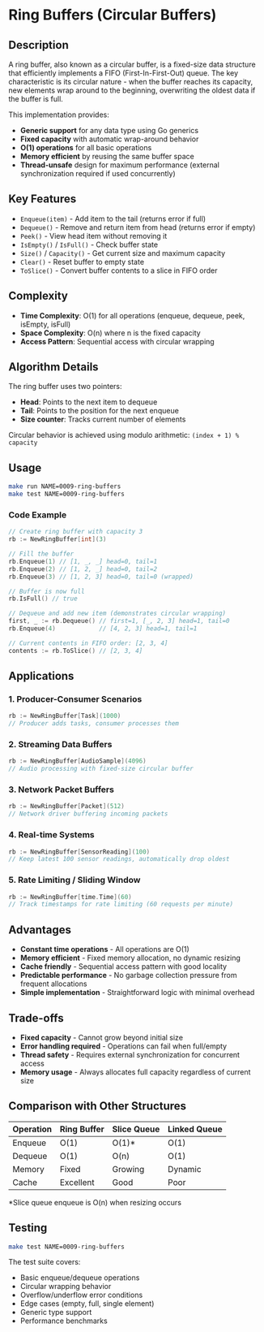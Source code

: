 # Ring Buffers (Circular Buffers)

## Description

A ring buffer, also known as a circular buffer, is a fixed-size data structure that efficiently implements a FIFO (First-In-First-Out) queue. The key characteristic is its circular nature - when the buffer reaches its capacity, new elements wrap around to the beginning, overwriting the oldest data if the buffer is full.

This implementation provides:

- **Generic support** for any data type using Go generics
- **Fixed capacity** with automatic wrap-around behavior
- **O(1) operations** for all basic operations
- **Memory efficient** by reusing the same buffer space
- **Thread-unsafe** design for maximum performance (external synchronization required if used concurrently)

## Key Features

- `Enqueue(item)` - Add item to the tail (returns error if full)
- `Dequeue()` - Remove and return item from head (returns error if empty)
- `Peek()` - View head item without removing it
- `IsEmpty()` / `IsFull()` - Check buffer state
- `Size()` / `Capacity()` - Get current size and maximum capacity
- `Clear()` - Reset buffer to empty state
- `ToSlice()` - Convert buffer contents to a slice in FIFO order

## Complexity

- **Time Complexity**: O(1) for all operations (enqueue, dequeue, peek, isEmpty, isFull)
- **Space Complexity**: O(n) where n is the fixed capacity
- **Access Pattern**: Sequential access with circular wrapping

## Algorithm Details

The ring buffer uses two pointers:

- **Head**: Points to the next item to dequeue
- **Tail**: Points to the position for the next enqueue
- **Size counter**: Tracks current number of elements

Circular behavior is achieved using modulo arithmetic: `(index + 1) % capacity`

## Usage

```bash
make run NAME=0009-ring-buffers
make test NAME=0009-ring-buffers
```

### Code Example

```go
// Create ring buffer with capacity 3
rb := NewRingBuffer[int](3)

// Fill the buffer
rb.Enqueue(1) // [1, _, _] head=0, tail=1
rb.Enqueue(2) // [1, 2, _] head=0, tail=2
rb.Enqueue(3) // [1, 2, 3] head=0, tail=0 (wrapped)

// Buffer is now full
rb.IsFull() // true

// Dequeue and add new item (demonstrates circular wrapping)
first, _ := rb.Dequeue() // first=1, [_, 2, 3] head=1, tail=0
rb.Enqueue(4)            // [4, 2, 3] head=1, tail=1

// Current contents in FIFO order: [2, 3, 4]
contents := rb.ToSlice() // [2, 3, 4]
```

## Applications

### 1. **Producer-Consumer Scenarios**

```go
rb := NewRingBuffer[Task](1000)
// Producer adds tasks, consumer processes them
```

### 2. **Streaming Data Buffers**

```go
rb := NewRingBuffer[AudioSample](4096)
// Audio processing with fixed-size circular buffer
```

### 3. **Network Packet Buffers**

```go
rb := NewRingBuffer[Packet](512)
// Network driver buffering incoming packets
```

### 4. **Real-time Systems**

```go
rb := NewRingBuffer[SensorReading](100)
// Keep latest 100 sensor readings, automatically drop oldest
```

### 5. **Rate Limiting / Sliding Window**

```go
rb := NewRingBuffer[time.Time](60)
// Track timestamps for rate limiting (60 requests per minute)
```

## Advantages

- **Constant time operations** - All operations are O(1)
- **Memory efficient** - Fixed memory allocation, no dynamic resizing
- **Cache friendly** - Sequential access pattern with good locality
- **Predictable performance** - No garbage collection pressure from frequent allocations
- **Simple implementation** - Straightforward logic with minimal overhead

## Trade-offs

- **Fixed capacity** - Cannot grow beyond initial size
- **Error handling required** - Operations can fail when full/empty
- **Thread safety** - Requires external synchronization for concurrent access
- **Memory usage** - Always allocates full capacity regardless of current size

## Comparison with Other Structures

| Operation | Ring Buffer | Slice Queue | Linked Queue |
| --------- | ----------- | ----------- | ------------ |
| Enqueue   | O(1)        | O(1)\*      | O(1)         |
| Dequeue   | O(1)        | O(n)        | O(1)         |
| Memory    | Fixed       | Growing     | Dynamic      |
| Cache     | Excellent   | Good        | Poor         |

\*Slice queue enqueue is O(n) when resizing occurs

## Testing

```bash
make test NAME=0009-ring-buffers
```

The test suite covers:

- Basic enqueue/dequeue operations
- Circular wrapping behavior
- Overflow/underflow error conditions
- Edge cases (empty, full, single element)
- Generic type support
- Performance benchmarks
